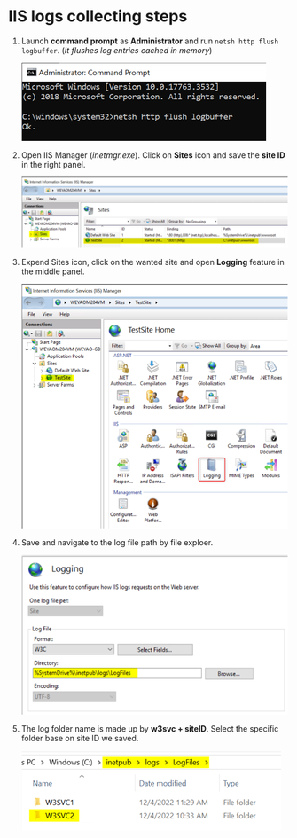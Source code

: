 # IIS logs collecting steps
1. Launch **command prompt** as **Administrator** and run `netsh http flush logbuffer`. (*It flushes log entries cached in memory*) 

    ![](/IIS/images/IISLog5.png)

1. Open IIS Manager (*inetmgr.exe*). Click on **Sites** icon and save the **site ID** in the right panel.

    ![](/IIS/images/IISLog1.png)

1. Expend Sites icon, click on the wanted site and open **Logging** feature in the middle panel.

    ![](/IIS/images/IISLog2.png)

1. Save and navigate to the log file path by file exploer.

    ![](/IIS/images/IISLog3.png)

1. The log folder name is made up by **w3svc + siteID**. Select the specific folder base on site ID we saved.

    ![](/IIS/images/IISLog4.png)